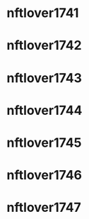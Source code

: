 # nftlover1741
# nftlover1742
# nftlover1743
# nftlover1744
# nftlover1745
# nftlover1746
# nftlover1747
